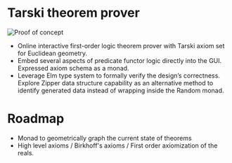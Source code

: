 # Tarski theorem prover
![Proof of concept](https://media.giphy.com/media/uJ5Hs8yxaSO1NcbdcJ/giphy.gif)

- Online interactive first-order logic theorem prover with Tarski axiom set for Euclidean geometry.
- Embed several aspects of predicate functor logic directly into the GUI. Expressed axiom schema as a monad.
- Leverage Elm type system to formally verify the design’s correctness. Explore Zipper data structure capability as an alternative method to identify generated data instead of wrapping inside the Random monad.

# Roadmap
- Monad to geometrically graph the current state of theorems
- High level axioms / Birkhoff's axioms / First order axiomization of the reals.

